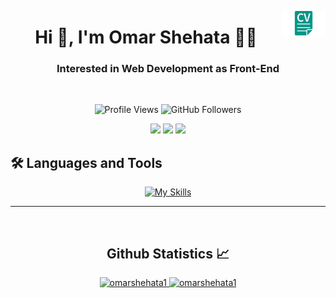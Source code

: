 <!-- cv link -->
<a href="https://drive.google.com/file/d/1ry13DcDfmPngpi0mcJoe1Rbu5KiFyGt2/view?usp=drive_link" target="_blank"><img align="right" src="https://raw.githubusercontent.com/AhmedSalman1/AhmedSalman1/refs/heads/main/img/cv.png" alt="My CV" width="70" ></a>


<h1 align="center">Hi 👋, I'm Omar Shehata 👨‍💻</h1>
<h3 align="center">Interested in Web Development as Front-End</h3>

<br/>
<p align="center">
  <img src="https://komarev.com/ghpvc/?username=omarshehata1&label=Profile%20views&color=0e75b6&style=flat" alt="Profile Views" />
  <img src="https://img.shields.io/github/followers/omarshehata1?label=Followers&style=social" alt="GitHub Followers" />
</p>

<p align="center">
  <a href="mailto:3marshehata@gmail.com"title="Gmail"><img src="https://img.shields.io/badge/gmail-%23F05033.svg?style=for-the-badge&logo=gmail&logoColor=white"/></a>  
  <a href="https://www.facebook.com/profile.php?id=100012286908852&mibextid=ZbWKwL" title="Facebook"><img src="https://img.shields.io/badge/Facebook-%231877F2.svg?style=for-the-badge&logo=Facebook&logoColor=white"/></a>
  <a href="https://www.linkedin.com/in/omar-she7ata" title="LinkedIn"><img src="https://img.shields.io/badge/linkedin-%230077B5.svg?style=for-the-badge&logo=linkedin&logoColor=white"/></a></p>
        

## 🛠 Languages and Tools 

<div align="center">
  <a href="https://github.com/omarshehata1">
    <img src="https://skillicons.dev/icons?i=html,css,js,ts,vue,python,c,cpp,git" alt="My Skills" />
  </a>
</div>

---

<br/>

<h2 align="center"> Github Statistics 📈 </h2>

<div align="center">
  <!--
  <a href="https://git.io/streak-stats">
    <img src="https://github-readme-streak-stats.herokuapp.com?user=omarshehata1&theme=github_dark&border=1E90FF&hide_border=false" alt="GitHub Streak" />
  </a> -->

  <a href="https://github.com/omarshehata1">
    <img width="400px" src="https://github-readme-stats.vercel.app/api/top-langs?username=omarshehata1&theme=github_dark&hide_border=false&border_color=1E90FF&show_icons=true&locale=en&layout=compact" alt="omarshehata1" />
  </a>

  <a href="https://github.com/omarshehata1">
    <img width="400px" height="186px" src="https://github-readme-stats.vercel.app/api?username=omarshehata1&theme=github_dark&hide_border=false&border_color=1E90FF&show_icons=true&locale=en" alt="omarshehata1" />
  </a>
<!--
  <a href="https://github.com/omarshehata1/">
    <img width="400px" src="https://github-readme-stats.vercel.app/api/wakatime?username=omarshehata&langs_count=8&theme=github_dark&hide_border=false&border_color=1E90FF&show_icons=true&locale=en&layout=compact" />  
  </a> -->
</div>
